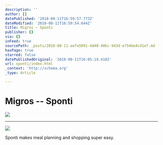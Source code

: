 ```yaml
---
description: ''
author: []
datePublished: '2018-08-11T16:59:57.773Z'
dateModified: '2018-08-11T16:59:54.644Z'
title: Migros – Sponti
publisher: {}
via: {}
inFeed: true
sourcePath: _posts/2018-08-11-aefa5091-4d40-40bc-943d-e754be4cd1ef.md
hasPage: true
starred: false
datePublishedOriginal: '2018-08-11T16:05:19.410Z'
url: sponti/index.html
_context: 'http://schema.org'
_type: Article

---
```

# Migros -- Sponti
![](https://the-grid-user-content.s3-us-west-2.amazonaws.com/475d82df-387d-44fa-8fb2-ec7b1e767656.jpg)

---

![](https://s3-us-west-2.amazonaws.com/the-grid-img/p/15b64aafdbeef19db7c326ad1b0224cf9805eb99.png)

Sponti makes meal planning and shopping super easy.
